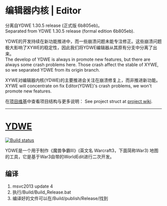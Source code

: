 ﻿# 编辑器内核 | Editor

分离自YDWE 1.30.5 release (正式版 6b805eb)。  
Separated from YDWE 1.30.5 release (formal edition 6b805eb).

YDWE的开发持续在新功能推进中，而一些崩溃问题未能专注修正。这些崩溃问题极大影响了XYWE的稳定性，因此我们将YDWE编辑器从其原有分支中分离了出来。  
The develop of YDWE is always in promote new features, but there are always some crash problems here. Those crash affect the stable of XYWE, so we separated YDWE from its origin branch.

XYWE对编辑器内核(YDWE)的主要推进会关注在崩溃修复上，而非推进新功能。  
XYWE will concentrate on fix Editor(YDWE)'s crash problems, we won't promote new features.

在[项目维基](wiki)中查看项目结构与更多说明：
See project struct at [project wiki](wiki).

---

# [YDWE](https://github.com/actboy168/YDWE/tree/release-1.30)

[![Build status](https://ci.appveyor.com/api/projects/status/ybeps6jwp0nupxu6?svg=true)](https://ci.appveyor.com/project/actboy168/YDWE)

YDWE是一个用于制作《魔兽争霸III》(英文名 Warcraft3，下面简称War3) 地图的工具，它是基于War3自带的WorldEdit进行二次开发。

## 编译

1. msvc2013 update 4
2. 执行/Build/Build_Release.bat
3. 编译好的文件可以在/Build/publish/Release/找到
